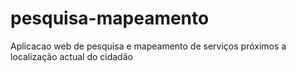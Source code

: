 # pesquisa-mapeamento
Aplicacao web de pesquisa e mapeamento de serviços próximos a localização  actual do cidadão

